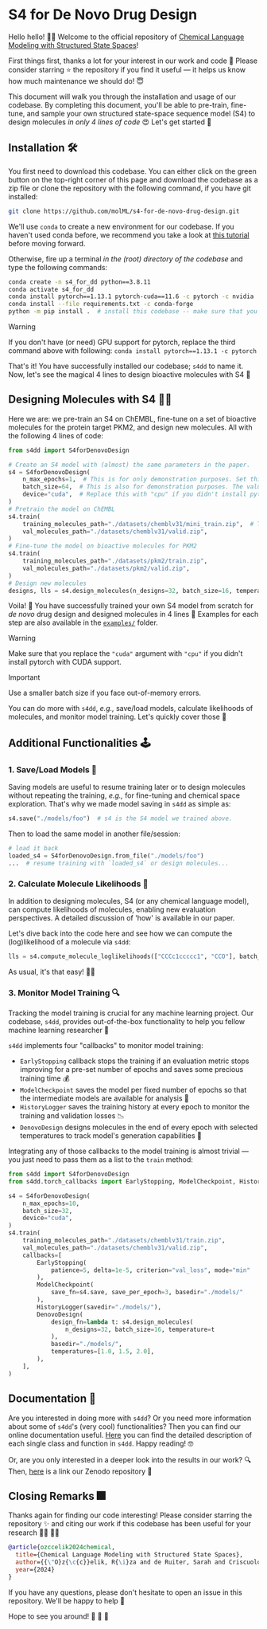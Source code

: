# S4 for De Novo Drug Design

Hello hello! :raising_hand_man: Welcome to the official repository of [Chemical Language Modeling with Structured State Spaces](https://chemrxiv.org/engage/chemrxiv/article-details/65b21e4766c1381729397ba7)!

First things first, thanks a lot for your interest in our work and code :pray: Please consider starring :star: the repository if you find it useful &mdash; it helps us know how much maintenance we should do! :innocent:

This document will walk you through the installation and usage of our codebase. By completing this document, you'll be able to pre-train, fine-tune, and sample your own structured state-space sequence model (S4) to design molecules *in only 4 lines of code* :heart_eyes: Let's get started :rocket:


## Installation :hammer_and_wrench:

You first need to download this codebase. You can either click on the green button on the top-right corner of this page and download the codebase as a zip file or clone the repository with the following command, if you have git installed:

```bash
git clone https://github.com/molML/s4-for-de-novo-drug-design.git
```

We'll use `conda` to create a new environment for our codebase. If you haven't used conda before, we recommend you take a look at [this tutorial](https://conda.io/projects/conda/en/latest/user-guide/getting-started.html) before moving forward.


Otherwise, fire up a terminal *in the (root) directory of the codebase* and type the following commands:

```bash
conda create -n s4_for_dd python==3.8.11 
conda activate s4_for_dd 
conda install pytorch==1.13.1 pytorch-cuda==11.6 -c pytorch -c nvidia  # install pytorch with CUDA support
conda install --file requirements.txt -c conda-forge  
python -m pip install .  # install this codebase -- make sure that you are in the root directory of the codebase
```

> [!WARNING]
> If you don't have (or need) GPU support for pytorch, replace the third command above with following: `conda install pytorch==1.13.1 -c pytorch`


That's it! You have successfully installed our codebase; `s4dd` to name it. Now, let's see the magical 4 lines to design bioactive molecules with S4 :crystal_ball:


## Designing Molecules with S4 :woman_technologist:
Here we are: we pre-train an S4 on ChEMBL, fine-tune on a set of bioactive molecules for the protein target PKM2, and design new molecules. All with the following 4 lines of code:

```python
from s4dd import S4forDenovoDesign

# Create an S4 model with (almost) the same parameters in the paper.
s4 = S4forDenovoDesign(
    n_max_epochs=1,  # This is for only demonstration purposes. Set this to a (much) higher value for actual training. Default: 400.
    batch_size=64,  # This is also for demonstration purposes. The value in the paper is 2048.
    device="cuda",  # Replace this with "cpu" if you didn't install pytorch with CUDA support.
)
# Pretrain the model on ChEMBL
s4.train(
    training_molecules_path="./datasets/chemblv31/mini_train.zip",  # This a 50K subsample of the ChEMBL training set for quick(er) testing.
    val_molecules_path="./datasets/chemblv31/valid.zip",
)
# Fine-tune the model on bioactive molecules for PKM2
s4.train(
    training_molecules_path="./datasets/pkm2/train.zip",
    val_molecules_path="./datasets/pkm2/valid.zip",
)
# Design new molecules
designs, lls = s4.design_molecules(n_designs=32, batch_size=16, temperature=1.0)
```

Voila! :tada: You have successfully trained your own S4 model from scratch for  *de novo* drug design and designed molecules in 4 lines :nazar_amulet: Examples for each step are also available in the [`examples/`](https://github.com/molML/s4-for-de-novo-drug-design/examples) folder.

> [!WARNING]
> Make sure that you replace the `"cuda"` argument with `"cpu"` if you didn't install pytorch with CUDA support.

> [!IMPORTANT]
> Use a smaller batch size if you face out-of-memory errors.


You can do more with `s4dd`, *e.g.,* save/load models, calculate likelihoods of molecules, and monitor model training. Let's quickly cover those :running:

## Additional Functionalities :joystick:

### 1. Save/Load Models :floppy_disk:

Saving models are useful to resume training later or to design molecules without repeating the training, *e.g.,* for fine-tuning and chemical space exploration. That's why we made model saving in `s4dd` as simple as:

```python
s4.save("./models/foo")  # s4 is the S4 model we trained above.
```

Then to load the same model in another file/session:

```python
# load it back
loaded_s4 = S4forDenovoDesign.from_file("./models/foo")
...  # resume training with `loaded_s4` or design molecules...
```

### 2. Calculate Molecule Likelihoods :game_die:
In addition to designing molecules, S4 (or any chemical language model), can compute likelihoods of molecules, enabling new evaluation perspectives. A detailed discussion of 'how' is available in our paper. 

Let's dive back into the code here and see how we can compute the (log)likelihood of a molecule via `s4dd`:
```python
lls = s4.compute_molecule_loglikelihoods(["CCCc1ccccc1", "CCO"], batch_size=1)
```

As usual, it's that easy! :man_shrugging:


### 3. Monitor Model Training :mag:

Tracking the model training is crucial for any machine learning project. Our codebase, `s4dd`, provides out-of-the-box functionality to help you fellow machine learning researcher :crossed_fingers:

`s4dd` implements four "callbacks" to monitor model training:

 - `EarlyStopping` callback stops the training if an evaluation metric stops improving for a pre-set number of epochs and saves some precious training time :moneybag:
 - `ModelCheckpoint` saves the model per fixed number of epochs so that the intermediate models are available for analysis :microscope:
 - `HistoryLogger` saves the training history at every epoch to monitor the training and validation losses :chart_with_downwards_trend:
 - `DenovoDesign` designs molecules in the end of every epoch with selected temperatures to track model's generation capabilities :pill:

Integrating any of those callbacks to the model training is almost trivial &mdash; you just need to pass them as a list to the `train` method:

```python
from s4dd import S4forDenovoDesign
from s4dd.torch_callbacks import EarlyStopping, ModelCheckpoint, HistoryLogger, DenovoDesign

s4 = S4forDenovoDesign(
    n_max_epochs=10,
    batch_size=32,
    device="cuda", 
)
s4.train(
    training_molecules_path="./datasets/chemblv31/train.zip",
    val_molecules_path="./datasets/chemblv31/valid.zip",
    callbacks=[
        EarlyStopping(
            patience=5, delta=1e-5, criterion="val_loss", mode="min"
        ),
        ModelCheckpoint(
            save_fn=s4.save, save_per_epoch=3, basedir="./models/"
        ),
        HistoryLogger(savedir="./models/"),
        DenovoDesign(
            design_fn=lambda t: s4.design_molecules(
                n_designs=32, batch_size=16, temperature=t
            ),
            basedir="./models/",
            temperatures=[1.0, 1.5, 2.0],
        ),
    ],
)
```


## Documentation :scroll:
Are you interested in doing more with `s4dd`? Or you need more information about some of `s4dd`'s (very cool) functionalities? Then you can find our online documentation useful. [Here](https://molml.github.io/s4-for-de-novo-drug-design/) you can find the detailed description of each single class and function in `s4dd`. Happy reading! :nerd_face:

Or, are you only interested in a deeper look into the results in our work? 🔍 Then, [here](https://zenodo.org/records/11085650) is a link our Zenodo repository 💼

##  Closing Remarks :fireworks: 

Thanks again for finding our code interesting! Please consider starring the repository :sparkles: and citing our work if this codebase has been useful for your research :woman_scientist: :man_scientist: 


```bibtex
@article{ozccelik2024chemical,
  title={Chemical Language Modeling with Structured State Spaces},
  author={{\"O}z{\c{c}}elik, R{\i}za and de Ruiter, Sarah and Criscuolo, Emanuele and Grisoni, Francesca},
  year={2024}
}
```

If you have any questions, please don't hesitate to open an issue in this repository. We'll be happy to help :man_dancing: 

Hope to see you around! :wave: :wave: :wave:                                
